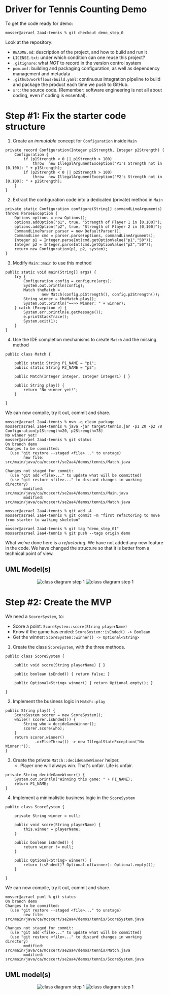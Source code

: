 # Driver for Tennis Counting Demo

To get the code ready for demo:

```
mosser@azrael 2aa4-tennis % git checkout demo_step_0
```

Look at the repository:

- `README.md`: description of the project, and how to build and run it
- `LICENSE.txt`: under which condition can one reuse this project?
- `.gitignore`: what _NOT_ to record in the version control system
- `pom.xml`: building and packaging configuration, as well as dependency management and metadata
- `.github/workflows/build.yaml`: continuous integration pipeline to build and package the product each time we push to GitHub.
- `src`: the source code. (Remember: software engineering is not all about coding, even if coding is essential).

# Step #1: Fix the starter code structure

1. Create an  _immutable_ concept for `Configuration` inside `Main`


```
private record Configuration(Integer p1Strength, Integer p2Strength) {
    Configuration { 
        if (p1Strength < 0 || p1Strength > 100)
            throw  new IllegalArgumentException("P1's Strength not in [0,100]: " + p1Strength);
        if (p2Strength < 0 || p2Strength > 100)
            throw  new IllegalArgumentException("P2's Strength not in [0,100]: " + p2Strength);
    }
}
```

2. Extract the configuration code into a dedicated (private) method in `Main`

```
private static Configuration configure(String[] commandLineArguments) throws ParseException {
    Options options = new Options();
    options.addOption("p1", true, "Strength of Player 1 in [0,100]");
    options.addOption("p2", true, "Strength of Player 2 in [0,100]");
    CommandLineParser parser = new DefaultParser();
    CommandLine cmd = parser.parse(options, commandLineArguments);
    Integer p1 = Integer.parseInt(cmd.getOptionValue("p1","50"));
    Integer p2 = Integer.parseInt(cmd.getOptionValue("p2","50"));
    return new Configuration(p1, p2, system);
}
```

3. Modify `Main::main` to use this method

```
public static void main(String[] args) {
    try {
        Configuration config = configure(args);
        System.out.println(config);
        Match theMatch =
                new Match(config.p1Strength(), config.p2Strength());
        String winner = theMatch.play();
        System.out.println("==>> Winner: " + winner);
    } catch (Exception e) {
        System.err.println(e.getMessage());
        e.printStackTrace();
        System.exit(1);
    }
}
```

4. Use the IDE completion mechanisms to create `Match` and the missing method

```
public class Match {

    public static String P1_NAME = "p1";
    public static String P2_NAME = "p2";

    public Match(Integer integer, Integer integer1) { }

    public String play() {
        return "No winner yet!";
    }

}
```

We can now compile, try it out, commit and share.

```
mosser@azrael 2aa4-tennis % mvn -q clean package
mosser@azrael 2aa4-tennis % java -jar target/tennis.jar -p1 20 -p2 78
Configuration[p1Strength=20, p2Strength=78]
No winner yet!
mosser@azrael 2aa4-tennis % git status
On branch demo
Changes to be committed:
  (use "git restore --staged <file>..." to unstage)
        new file:   src/main/java/ca/mcscert/se2aa4/demos/tennis/Match.java

Changes not staged for commit:
  (use "git add <file>..." to update what will be committed)
  (use "git restore <file>..." to discard changes in working directory)
        modified:   src/main/java/ca/mcscert/se2aa4/demos/tennis/Main.java
        modified:   src/main/java/ca/mcscert/se2aa4/demos/tennis/Match.java

mosser@azrael 2aa4-tennis % git add -A
mosser@azrael 2aa4-tennis % git commit -m "first refactoring to move from starter to walking skeleton"
...
mosser@azrael 2aa4-tennis % git tag "demo_step_01"
mosser@azrael 2aa4-tennis % git push --tags origin demo
```

What we've done here is a _refactoring_. We have not added any new feature in the code. We have changed the structure so that it is better from a technical point of view.

## UML Model(s)

<div align="center">

![class diagram step 1](./puml/01_config.svg)
![class diagram step 1](./puml/01_sd_config.svg)

</div>

# Step #2: Create the MVP
 
We need a `ScorerSystem`, to: 

- Score a point: `ScoreSystem::score(String playerName)`
- Know if the game has ended: `ScoreSystem::isEnded() -> Boolean`
- Get the winner: `ScoreSystem::winner() -> Optional<String>`


1. Create the class `ScoreSystem`, with the three methods.

```
public class ScoreSystem {

    public void score(String playerName) { }

    public boolean isEnded() { return false; }

    public Optional<String> winner() { return Optional.empty(); }

}
```


2. Implement the business logic in `Match::play`

```    
public String play() {
    ScoreSystem scorer = new ScoreSystem();
    while(! scorer.isEnded()) {
        String who = decideGameWinner();
        scorer.score(who);
    }
    return scorer.winner()
             .orElseThrow(() -> new IllegalStateException("No Winner!"));
}
```

3. Create the private `Match::decideGameWinner` helper.
    - Player one will always win. That's unfair. Life is unfair.

```
private String decideGameWinner() {
    System.out.println("Winning this game: " + P1_NAME);
    return P1_NAME;
}
```

4. Implement a minimalistic business logic in the `ScoreSystem`

```
public class ScoreSystem {

    private String winner = null;

    public void score(String playerName) {
        this.winner = playerName;
    }

    public boolean isEnded() {
        return winner != null;
    }

    public Optional<String> winner() {
        return (isEnded()? Optional.of(winner): Optional.empty());
    }

}
```

We can now compile, try it out, commit and share.

```
mosser@azrael puml % git status 
On branch demo
Changes to be committed:
  (use "git restore --staged <file>..." to unstage)
        new file:   src/main/java/ca/mcscert/se2aa4/demos/tennis/ScoreSystem.java

Changes not staged for commit:
  (use "git add <file>..." to update what will be committed)
  (use "git restore <file>..." to discard changes in working directory)
        modified:   src/main/java/ca/mcscert/se2aa4/demos/tennis/Match.java
        modified:   src/main/java/ca/mcscert/se2aa4/demos/tennis/ScoreSystem.java
```


## UML model(s)

<div align="center">

![class diagram step 1](./puml/02_mvp.svg)
![class diagram step 1](./puml/02_sd_mvp.svg)

</div>